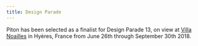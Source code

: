 ```yaml
---
title: Design Parade
---
```


Piton has been selected as a finalist for Design Parade 13, on view at <a href="http://villanoailles-hyeres.com/festival-2018/pw/festivals/design-parade-2018/design-parade-hyeres-2018/">Villa Noailles</a> in Hyères, France from June 26th through September 30th 2018.